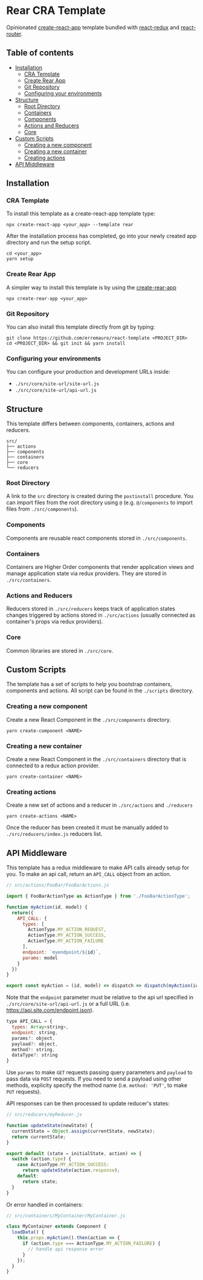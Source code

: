 # Rear CRA Template

Opinionated [create-react-app](https://github.com/facebookincubator/create-react-app) template bundled with 
[react-redux](https://github.com/reactjs/react-redux) and 
[react-router](https://github.com/ReactTraining/react-router).

## Table of contents

- [Installation](#installation)
  - [CRA Template](#cra-template)
  - [Create Rear App](#create-rear-app)
  - [Git Repository](#git-repository)
  - [Configuring your environments](#configuring-your-environments)
- [Structure](#structure)
  - [Root Directory](#root-directory)
  - [Containers](#containers)
  - [Components](#components)
  - [Actions and Reducers](#actions-and-reducers)
  - [Core](#core)
- [Custom Scripts](#custom-scripts)
  - [Creating a new component](#creating-a-new-component)
  - [Creating a new container](#creating-a-new-container)
  - [Creating actions](#creating-actions)
- [API Middleware](#api-middleware)

## Installation

### CRA Template

To install this template as a create-react-app template type:

    npx create-react-app <your_app> --template rear

After the installation process has completed, go into your newly created app
directory and run the setup script.

    cd <your_app>
    yarn setup

### Create Rear App

A simpler way to install this template is by using the 
[create-rear-app](https://github.com/erremauro/create-rear-app)

    npx create-rear-app <your_app>

### Git Repository

You can also install this template directly from git by typing:

    git clone https://github.com/erremauro/react-template <PROJECT_DIR>
    cd <PROJECT_DIR> && git init && yarn install


### Configuring your environments

You can configure your production and development URLs inside: 

* `./src/core/site-url/site-url.js`
* `./src/core/site-url/api-url.js`

## Structure

This template differs between components, containers, actions and reducers.

    src/
    ├── actions
    ├── components
    ├── containers
    ├── core
    └── reducers

### Root Directory

A link to the `src` directory is created during the `postinstall` procedure. You
can import files from the root directory using `@` (e.g. `@/components` to 
import files from `./src/components`).

### Components

Components are reusable react components stored in `./src/components`.

### Containers

Containers are Higher Order components that render application views and 
manage application state via redux providers. They are stored in 
`./src/containers`.

### Actions and Reducers

Reducers stored in `./src/reducers` keeps track of application states changes
triggered by actions stored in `./src/actions` (usually connected as container's
props via redux providers).

### Core

Common libraries are stored in `./src/core`.

## Custom Scripts

The template has a set of scripts to help you bootstrap containers, components
and actions. All script can be found in the `./scripts` directory.

### Creating a new component

Create a new React Component in the `./src/components` directory.

    yarn create-component <NAME>

### Creating a new container

Create a new React Component in the `./src/containers` directory that is 
connected to a redux action provider.

    yarn create-container <NAME>

### Creating actions

Create a new set of actions and a reducer in `./src/actions` and `./reducers`

    yarn create-actions <NAME>

Once the reducer has been created it must be manually added to 
`./src/reducers/index.js` reducers list.

## API Middleware

This template has a redux middleware to make API calls already setup for you. 
To make an api call, return an `API_CALL` object from an action.

```javascript
// src/actions/FooBar/FooBarActions.js

import { FooBarActionType as ActionType } from './FooBarActionType';

function myAction(id, model) {
  return({
    API_CALL: {
      types: [
        ActionType.MY_ACTION_REQUEST,
        ActionType.MY_ACTION_SUCCESS,
        ActionType.MY_ACTION_FAILURE
      ],
      endpoint: `myendpoint/${id}`,
      params: model
    }
  })
}

export const myAction = (id, model) => dispatch => dispatch(myAction(id, model));
```

Note that the `endpoint` parameter must be relative to the api url specified in
`./src/core/site-url/api-url.js` or a full URL 
(i.e. https://api.site.com/endpoint.json).

```javascript
type API_CALL = {
  types: Array<string>,
  endpoint: string,
  params?: object,
  payload?: object,
  method?: string,
  dataType?: string
}
```

Use `params` to make `GET` requests passing query parameters and `payload` to 
pass data via `POST` requests. If you need to send a payload using other 
methods, explicity specify the method name (i.e. `method: 'PUT'`, to make `PUT` 
requests).

API responses can be then processed to update reducer's states:

```javascript
// src/reducers/myReducer.js

function updateState(newState) {
  currentState = Object.assign(currentState, newState);
  return currentState;
}

export default (state = initialState, action) => {
  switch (action.type) {
    case ActionType.MY_ACTION_SUCCESS:
      return updateState(action.response);
    default:
      return state;
  }
}
```

Or error handled in containers:

```javascript
// src/containers/MyContainer/MyContainer.js

class MyContainer extends Component {
  loadData() {
    this.props.myAction().then(action => {
      if (action.type === ActionType.MY_ACTION_FAILURE) {
        // handle api response error
      }
    });
  }
}
```
